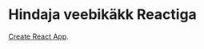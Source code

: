 
# Hindaja veebikäkk Reactiga
 [Create React App](https://github.com/facebookincubator/create-react-app).
